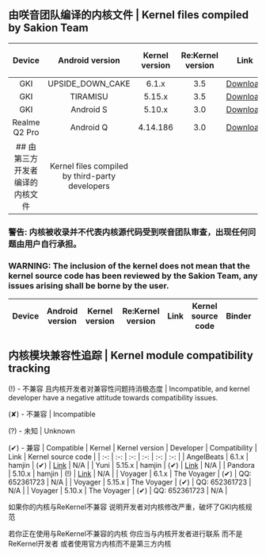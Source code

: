 ## 由咲音团队编译的内核文件 | Kernel files compiled by Sakion Team
| Device | Android version | Kernel version | Re:Kernel version | Link | Kernel source code | Binder | Signal |
| :-: | :-: | :-: | :-: | :-: | :-: | :-: | :-: |
| GKI | UPSIDE_DOWN_CAKE | 6.1.x | 3.5 | [Download](https://www.123pan.com/s/h1szVv-9mv4H.html) | N/A | ✓ | ✓ |
| GKI | TIRAMISU | 5.15.x | 3.5 | [Download](https://www.123pan.com/s/h1szVv-9mv4H.html) | N/A | ✓ | ✓ |
| GKI | Android S | 5.10.x | 3.0 | [Download](https://www.123pan.com/s/h1szVv-9mv4H.html) | N/A | ✓ | ✓ |
| Realme Q2 Pro | Android Q | 4.14.186 | 3.0 | [Download](https://github.com/Sakion-Team/Re-Kernel/releases/download/other/Realme-Q2-Pro-AnyKernel3.zip) | [Link](https://github.com/Yxiguan/android_kernel_mtk6853) | ✓ | × |
## 由第三方开发者编译的内核文件 | Kernel files compiled by third-party developers
### 警告: 内核被收录并不代表内核源代码受到咲音团队审查，出现任何问题由用户自行承担。
### WARNING: The inclusion of the kernel does not mean that the kernel source code has been reviewed by the Sakion Team, any issues arising shall be borne by the user.
| Device | Android version | Kernel version | Re:Kernel version | Link | Kernel source code | Binder | Signal |
| :-: | :-: | :-: | :-: | :-: | :-: | :-: | :-: |

## 内核模块兼容性追踪 | Kernel module compatibility tracking
(!) - 不兼容 且内核开发者对兼容性问题持消极态度 | Incompatible, and kernel developer have a negative attitude towards compatibility issues.

(✘) - 不兼容 | Incompatible

(?) - 未知 | Unknown

(✔) - 兼容 | Compatible
| Kernel | Kernel version | Developer | Compatibility | Link | Kernel source code |
| :-: | :-: | :-: | :-: | :-: | :-: |
| AngelBeats | 6.1.x | hamjin | (✔) | [Link](https://t.me/pandora_kernel_release) | N/A |
| Yuni | 5.15.x | hamjin | (✔) | [Link](https://t.me/pandora_kernel_release) | N/A |
| Pandora | 5.10.x | hamjin | (!) | [Link](https://t.me/pandora_kernel_release) | N/A |
| Voyager | 6.1.x | The Voyager | (✔) | QQ: 652361723 | N/A |
| Voyager | 5.15.x | The Voyager | (✔) | QQ: 652361723 | N/A |
| Voyager | 5.10.x | The Voyager | (✔) | QQ: 652361723 | N/A |

如果你的内核与ReKernel不兼容 说明开发者对内核修改严重，破坏了GKI内核规范

若你正在使用与ReKernel不兼容的内核 你应当与内核开发者进行联系 而不是ReKernel开发者 或者使用官方内核而不是第三方内核

